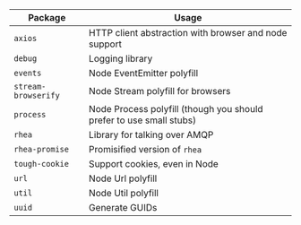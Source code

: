 
| Package             | Usage  |
|---------------------|--------|
| `axios`             | HTTP client abstraction with browser and node support |
| `debug`             | Logging library |
| `events`            | Node EventEmitter polyfill |
| `stream-browserify` | Node Stream polyfill for browsers |
| `process`           | Node Process polyfill (though you should prefer to use small stubs) |
| `rhea`              | Library for talking over AMQP |
| `rhea-promise`      | Promisified version of `rhea` |
| `tough-cookie`      | Support cookies, even in Node |
| `url`               | Node Url polyfill |
| `util`              | Node Util polyfill |
| `uuid`              | Generate GUIDs |
